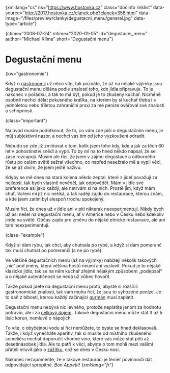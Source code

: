 
{xml:lang="cs" ns="https://www.hostovka.cz" class="docinfo linklist" data-source="http://2017.hostovka.cz/clanek.php?clanek=356.html" data-image="/files/preview/clanky/degustacni_menu/general.jpg" data-type="article"}

{ctime="2008-07-24" mtime="2020-01-05" id="degustacni_menu" author="Michael Klíma" short="Degustační menu"}

# Degustační menu

<!-- generated attribute kw by user_udpatekw.sh on 2020-02-28, do not edit -->

{kw="gastronomie"}

Když o [gastronomii][1] už něco víte, tak poznáte, že až na nějaké výjimky jsou degustační menu dělána podle znalostí toho, kdo jídla připravuje. To je nakonec v pořádku, a tak to má být, pokud je to zkušený kuchař. Nicméně osobně nechci dělat pokusného králíka, na kterém by si kuchař třeba i s jednoletou nebo tříletou zahraniční praxi za mé peníze ověřoval své znalosti a schopnosti.

{class="important"}

Na úvod musím podotknout, že to, co vám zde píši o degustačním menu, je můj subjektivní názor, a nechci vás tím od jeho vyzkoušení odradit.

Nebudu se zde již zmiňovat o tom, kolik jsem toho kdy, kde a jak za těch 60 let v pohostinství snědl a vypil. To by mi na to hned někdo napsal, že se zase rozcapuji. Musím ale říci, že jsem v zájmu degustace a odborného růstu po celém světě sežral všechno, co napřed nesežralo mě a vypil věci, že se až divím, že jsem ještě naživu.

Kdyby se mě dnes na stará kolena někdo zeptal, které z jídel považuji za nejlepší, tak bych vlastně nevěděl, jak odpovědět. Mám v jídle své preference asi jako každý, ale netrvám si na nich. Prostě jím, když mám chuť. Vaření mi již nic neříká, a tak raději zajdu do restaurace, kterou znám, a kde jsem zatím byl alespoň trochu spokojený.

Musím říci, že dnes už v jídle ani v pití nikterak neexperimentuji. Nikdy bych už asi nešel na degustační menu, ať v Americe nebo v Česku nebo kdekoliv jinde na světě. Občas zajdu pro změnu do nějaké etnické restaurace, ale ani tam neexperimentuji.

{class="example"}

Když si dám rybu, tak chci, aby chutnala po rybě, a když si dám pomeranč tak musí chutnat po pomeranči (a ne po rybě).

Ve většině degustačních menu (až na výjimky) nabízejí několik takových „nic“ pod jmény, která většina hostů neumí ani vyslovit. Pokud je to nějaké klasické jídlo, tak se na něm kuchař zřejmě nějakým způsobem „podepsal“ a o nějaké autentičnosti se nedá už vůbec hovořit.

Takže pokud jdete na degustační menu proto, abyste si rozšířili gastronomické znalosti, tak vám mohu říci, že jsou to vyhozené peníze. Je to daň z blbosti, kterou každý začínající [gurmán][2] musí zaplatit.

Degustační menu nebývá nic levného, protože neplatíte jenom za hodnotu potravin, ale i za [celkový dojem][3]. Takové degustační menu může stát 3 až 5 tisíc korun, nemluvě o nápojích.

To víte, o obyčejnou vodu si říci nemůžete, to byste se hned deklasovali. Takže, i když vynecháte aperitiv, tak si musíte od místního zkušeného someliéra nechat doporučit vhodné víno, které vás může stát pěti až desetinásobek jídla. Ale to patří k věci, abyste o tom mohli mezi vašimi přáteli mluvit jako o [zážitku][4], což se dnes v Česku nosí.

Nakonec nezapomeňte, že v takové restauraci je téměř povinností dát odpovídající spropitné. _Bon Appétit! {xml:lang="fr"}_

 [1]: gastronomie
 [2]: gastronomove#gurman
 [3]: ambiance
 [4]: zazitkova_gastonomie

